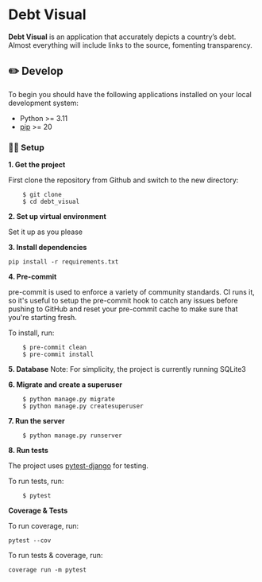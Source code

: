 # **Debt Visual**
**Debt Visual** is an application that accurately depicts a country’s debt. Almost everything will include links to the source, fomenting transparency.

## ✏️ **Develop**
To begin you should have the following applications installed on your local development system:

- Python >= 3.11
- [pip](http://www.pip-installer.org/) >= 20


### 💪🏽 **Setup**

**1. Get the project**

First clone the repository from Github and switch to the new directory:

```linux
    $ git clone
    $ cd debt_visual
```

**2. Set up virtual environment**

Set it up as you please

**3. Install dependencies**

```
pip install -r requirements.txt
```

**4. Pre-commit**

pre-commit is used to enforce a variety of community standards. CI runs it,
so it's useful to setup the pre-commit hook to catch any issues before pushing
to GitHub and reset your pre-commit cache to make sure that you're starting fresh.

To install, run:

```linux
    $ pre-commit clean
    $ pre-commit install
```

**5. Database**
Note: For simplicity, the project is currently running SQLite3

**6. Migrate and create a superuser**

```linux
    $ python manage.py migrate
    $ python manage.py createsuperuser
```

**7. Run the server**

```linux
    $ python manage.py runserver
```

**8. Run tests**

The project uses [pytest-django](https://pytest-django.readthedocs.io/en/latest/index.html) for testing.

To run tests, run:

```linux
    $ pytest
```

**Coverage & Tests**

To run coverage, run:
```
pytest --cov
```

To run tests & coverage, run:
```
coverage run -m pytest
```
